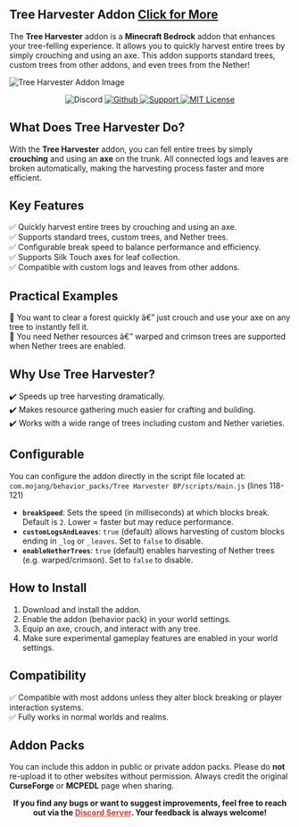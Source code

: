 
## **Tree Harvester Addon [Click for More](https://www.curseforge.com/members/cesardev/projects)**

The **Tree Harvester** addon is a **Minecraft Bedrock** addon that enhances your tree-felling experience. It allows you to quickly harvest entire trees by simply crouching and using an axe. This addon supports standard trees, custom trees from other addons, and even trees from the Nether!

![Tree Harvester Addon Image](https://i.imgur.com/VicG5Zu.png)

<p align="center">
  <img src="https://img.shields.io/discord/1261813234403377153?style=for-the-badge&logo=discord&logoColor=white&labelColor=3182CE&color=66b3ff" alt="Discord">
  <a href="https://github.com/ByCesarDev/stackrefill" rel="nofollow">
    <img src="https://img.shields.io/static/v1?label=&message=Github&color=66b3ff&labelColor=3182CE&style=for-the-badge&logo=github&logoColor=white" alt="Github">
  </a>
  <a href="https://ko-fi.com/bycesarkun" rel="nofollow">
    <img src="https://img.shields.io/static/v1?label=&message=Support&color=66b3ff&labelColor=3182CE&style=for-the-badge&logo=kofi&logoColor=white" alt="Support">
  </a>
  <a href="https://github.com/ByCesarDev/stackrefill?tab=MIT-1-ov-file" rel="nofollow">
    <img src="https://img.shields.io/static/v1?label=MIT&message=License&color=66b3ff&labelColor=3182CE&style=for-the-badge" alt="MIT License">
  </a>
</p>

## **What Does Tree Harvester Do?**

With the **Tree Harvester** addon, you can fell entire trees by simply **crouching** and using an **axe** on the trunk. All connected logs and leaves are broken automatically, making the harvesting process faster and more efficient.

## **Key Features**

✅ Quickly harvest entire trees by crouching and using an axe.  
✅ Supports standard trees, custom trees, and Nether trees.  
✅ Configurable break speed to balance performance and efficiency.  
✅ Supports Silk Touch axes for leaf collection.  
✅ Compatible with custom logs and leaves from other addons.

## **Practical Examples**

🔹 You want to clear a forest quickly â€” just crouch and use your axe on any tree to instantly fell it.  
🔹 You need Nether resources â€” warped and crimson trees are supported when Nether trees are enabled.

## **Why Use Tree Harvester?**

✔️ Speeds up tree harvesting dramatically.  
✔️ Makes resource gathering much easier for crafting and building.  
✔️ Works with a wide range of trees including custom and Nether varieties.

## **Configurable**

You can configure the addon directly in the script file located at:  
`com.mojang/behavior_packs/Tree Harvester BP/scripts/main.js` (lines 118-121)

- **`breakSpeed`**: Sets the speed (in milliseconds) at which blocks break. Default is `2`. Lower = faster but may reduce performance.  
- **`customLogsAndLeaves`**: `true` (default) allows harvesting of custom blocks ending in `_log` or `_leaves`. Set to `false` to disable.  
- **`enableNetherTrees`**: `true` (default) enables harvesting of Nether trees (e.g. warped/crimson). Set to `false` to disable.

## **How to Install**

1. Download and install the addon.  
2. Enable the addon (behavior pack) in your world settings.  
3. Equip an axe, crouch, and interact with any tree.  
4. Make sure experimental gameplay features are enabled in your world settings.

## **Compatibility**

✅ Compatible with most addons unless they alter block breaking or player interaction systems.  
✅ Fully works in normal worlds and realms.

## **Addon Packs**

You can include this addon in public or private addon packs. Please do **not** re-upload it to other websites without permission. Always credit the original **CurseForge** or **MCPEDL** page when sharing.

<p align="center"><strong>If you find any bugs or want to suggest improvements, feel free to reach out via the <a href="https://discord.com/invite/z5wshN7Xgm" target="_blank" rel="nofollow noopener" style="color: #e03e2d;">Discord Server</a>. Your feedback is always welcome!</strong></p>

